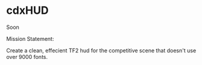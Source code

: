 # cdxHUD
Soon


Mission Statement:

Create a clean, effecient TF2 hud for the competitive scene that doesn't use over 9000 fonts.
